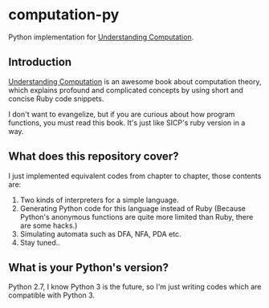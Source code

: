 # computation-py
Python implementation for [Understanding Computation](http://computationbook.com/).

## Introduction
[Understanding Computation](http://computationbook.com/) is an awesome book about computation theory, which explains profound and complicated concepts by using short and concise Ruby code snippets.

I don't want to evangelize, but if you are curious about how program functions, you must read this book. It's just like SICP's ruby version in a way.

## What does this repository cover?
I just implemented equivalent codes from chapter to chapter, those contents are:
1. Two kinds of interpreters for a simple language.
2. Generating Python code for this language instead of Ruby (Because Python's anonymous functions are quite more limited than Ruby, there are some hacks.)
3. Simulating automata such as DFA, NFA, PDA etc.  
4. Stay tuned..

## What is your Python's version?
Python 2.7, I know Python 3 is the future, so I'm just writing codes which are compatible with Python 3.
